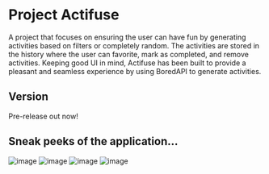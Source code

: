 # Project Actifuse
A project that focuses on ensuring the user can have fun by generating activities based on filters or completely random.
The activities are stored in the history where the user can favorite, mark as completed, and remove activities.
Keeping good UI in mind, Actifuse has been built to provide a pleasant and seamless experience by using BoredAPI to generate activities.

## Version
Pre-release out now!

## Sneak peeks of the application...
![image](https://github.com/legelff/ProjectActifuse/assets/147063982/ca312529-5e72-4e77-8a71-3f1f5ab2c146)
![image](https://github.com/legelff/ProjectActifuse/assets/147063982/1fa00b39-ef00-4c1b-a1c9-d2d584455c48)
![image](https://github.com/legelff/ProjectActifuse/assets/147063982/67daf6e5-5623-42f0-8e68-adbfad75b509)
![image](https://github.com/legelff/ProjectActifuse/assets/147063982/6bd7dc26-b206-4d64-9e7a-6e069b518126)
